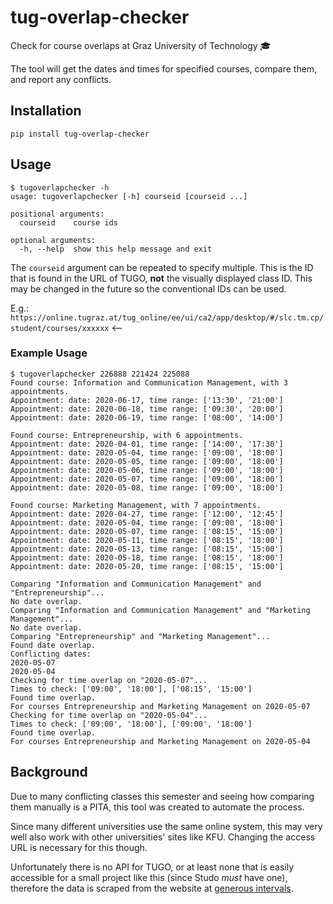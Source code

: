 # tug-overlap-checker

Check for course overlaps at Graz University of Technology 🎓

The tool will get the dates and times for specified courses,
compare them, and report any conflicts.

## Installation
`pip install tug-overlap-checker`

## Usage
```
$ tugoverlapchecker -h
usage: tugoverlapchecker [-h] courseid [courseid ...]

positional arguments:
  courseid    course ids

optional arguments:
  -h, --help  show this help message and exit
```

The `courseid` argument can be repeated to specify multiple.
This is the ID that is found in the URL of TUGO, **not**
the visually displayed class ID. This may be changed in the
future so the conventional IDs can be used.

E.g.:  
`https://online.tugraz.at/tug_online/ee/ui/ca2/app/desktop/#/slc.tm.cp/student/courses/xxxxxx` <--

### Example Usage
```
$ tugoverlapchecker 226888 221424 225088
Found course: Information and Communication Management, with 3 appointments.
Appointment: date: 2020-06-17, time range: ['13:30', '21:00']
Appointment: date: 2020-06-18, time range: ['09:30', '20:00']
Appointment: date: 2020-06-19, time range: ['08:00', '14:00']

Found course: Entrepreneurship, with 6 appointments.
Appointment: date: 2020-04-01, time range: ['14:00', '17:30']
Appointment: date: 2020-05-04, time range: ['09:00', '18:00']
Appointment: date: 2020-05-05, time range: ['09:00', '18:00']
Appointment: date: 2020-05-06, time range: ['09:00', '18:00']
Appointment: date: 2020-05-07, time range: ['09:00', '18:00']
Appointment: date: 2020-05-08, time range: ['09:00', '18:00']

Found course: Marketing Management, with 7 appointments.
Appointment: date: 2020-04-27, time range: ['12:00', '12:45']
Appointment: date: 2020-05-04, time range: ['09:00', '18:00']
Appointment: date: 2020-05-07, time range: ['08:15', '15:00']
Appointment: date: 2020-05-11, time range: ['08:15', '18:00']
Appointment: date: 2020-05-13, time range: ['08:15', '15:00']
Appointment: date: 2020-05-18, time range: ['08:15', '18:00']
Appointment: date: 2020-05-20, time range: ['08:15', '15:00']

Comparing "Information and Communication Management" and "Entrepreneurship"...
No date overlap.
Comparing "Information and Communication Management" and "Marketing Management"...
No date overlap.
Comparing "Entrepreneurship" and "Marketing Management"...
Found date overlap.
Conflicting dates:
2020-05-07
2020-05-04
Checking for time overlap on "2020-05-07"...
Times to check: ['09:00', '18:00'], ['08:15', '15:00']
Found time overlap.
For courses Entrepreneurship and Marketing Management on 2020-05-07
Checking for time overlap on "2020-05-04"...
Times to check: ['09:00', '18:00'], ['09:00', '18:00']
Found time overlap.
For courses Entrepreneurship and Marketing Management on 2020-05-04
```

## Background
Due to many conflicting classes this semester and seeing how
comparing them manually is a PITA, this tool was created to
automate the process.

Since many different universities use the same online system,
this may very well also work with other universities' sites
like KFU. Changing the access URL is necessary for this though.

Unfortunately there is no API for TUGO, or at least none that 
is easily accessible for a small project like this (since Studo
*must* have one), therefore the data is scraped from the website
at [generous intervals](https://online.tugraz.at/robots.txt).
